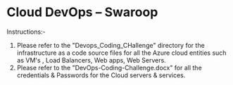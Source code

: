 # Cloud DevOps  – Swaroop

Instructions:-

1) Please refer to the "Devops_Coding_CHallenge" directory for the infrastructure as a code source files for all the Azure cloud entities such as VM's , Load Balancers, Web apps, Web Servers.
2) Please refer to the "DevOps-Coding-Challenge.docx" for all the credentials & Passwords for the Cloud servers & services.



